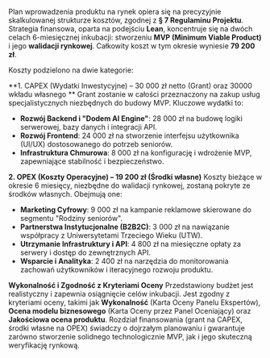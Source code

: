 Plan wprowadzenia produktu na rynek opiera się na precyzyjnie skalkulowanej strukturze kosztów, zgodnej z **§ 7 Regulaminu Projektu**. Strategia finansowa, oparta na podejściu **Lean**, koncentruje się na dwóch celach 6-miesięcznej inkubacji: stworzeniu **MVP (Minimum Viable Product)** i jego **walidacji rynkowej**. Całkowity koszt w tym okresie wyniesie **79 200 zł**.

Koszty podzielono na dwie kategorie:

**1. CAPEX (Wydatki Inwestycyjne) – 30 000 zł netto (Grant) oraz 30000 wkładu własnego **
Grant zostanie w całości przeznaczony na zakup usług specjalistycznych niezbędnych do budowy MVP. Kluczowe wydatki to:
*   **Rozwój Backend i "Dodem AI Engine"**: 28 000 zł na budowę logiki serwerowej, bazy danych i integracji API.
*   **Rozwój Frontend**: 24 000 zł na stworzenie interfejsu użytkownika (UI/UX) dostosowanego do potrzeb seniorów.
*   **Infrastruktura Chmurowa**: 8 000 zł na konfigurację i wdrożenie MVP, zapewniające stabilność i bezpieczeństwo.

**2. OPEX (Koszty Operacyjne) – 19 200 zł (Środki własne)**
Koszty bieżące w okresie 6 miesięcy, niezbędne do walidacji rynkowej, zostaną pokryte ze środków własnych. Obejmują one:
*   **Marketing Cyfrowy**: 9 000 zł na kampanie reklamowe skierowane do segmentu "Rodziny seniorów".
*   **Partnerstwa Instytucjonalne (B2B2C)**: 3 000 zł na nawiązanie współpracy z Uniwersytetami Trzeciego Wieku (UTW).
*   **Utrzymanie Infrastruktury i API**: 4 800 zł na miesięczne opłaty za serwery i dostęp do zewnętrznych API.
*   **Wsparcie i Analityka**: 2 400 zł na narzędzia do monitorowania zachowań użytkowników i iteracyjnego rozwoju produktu.

**Wykonalność i Zgodność z Kryteriami Oceny**
Przedstawiony budżet jest realistyczny i zapewnia osiągnięcie celów inkubacji. Jest zgodny z kryteriami oceny, takimi jak **Wykonalność** (Karta Oceny Panelu Ekspertów), **Ocena modelu biznesowego** (Karta Oceny przez Panel Oceniający) oraz **Jakościowa ocena produktu**. Rozdział finansowania (grant na CAPEX, środki własne na OPEX) świadczy o dojrzałym planowaniu i gwarantuje zarówno stworzenie solidnego technologicznie MVP, jak i jego skuteczną weryfikację rynkową.
